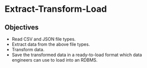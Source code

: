 # Extract-Transform-Load

## Objectives

-   Read CSV and JSON file types.
-   Extract data from the above file types.
-   Transform data.
-   Save the transformed data in a ready-to-load format which data engineers can use to load into an RDBMS.
